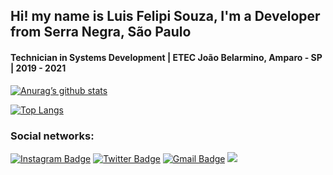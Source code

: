 <h2>Hi! my name is Luis Felipi Souza, I'm a Developer from Serra Negra, São Paulo</h2>
<h4>Technician in Systems Development | ETEC João Belarmino, Amparo - SP | 2019 - 2021</h2>

[![Anurag’s github stats](https://github-readme-stats.vercel.app/api?username=LuisFSouza)](https://github.com/LuisFSouza)

[![Top Langs](https://github-readme-stats.vercel.app/api/top-langs/?username=LuisFSouza&layout=compact)](https://github.com/LuisFSouza)

### Social networks:
[![Instagram Badge](https://img.shields.io/badge/-Instagram-C13584?style=flat-square&labelColor=C13584&logo=instagram&logoColor=white&link=https://www.instagram.com/luisfel.souza/)](https://www.instagram.com/luisfel.souza)
[![Twitter Badge](https://img.shields.io/badge/-Twitter-blue?style=flat-square&labelColor=blue&logo=twitter&logoColor=white&link=https://twitter.com/LuisFelSouza)](https://twitter.com/LuisFelSouza)
[![Gmail Badge](https://img.shields.io/badge/Gmail-D14836?style=for-the-badge&logo=gmail&logoColor=white=https://criarmeulink.com.br/u/1638997736)](https://criarmeulink.com.br/u/1638997736)
![](https://komarev.com/ghpvc/?username=LuisFSouza&style=flat-square)
